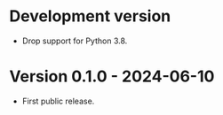 # Development version

* Drop support for Python 3.8.

# Version 0.1.0 - 2024-06-10

* First public release.

